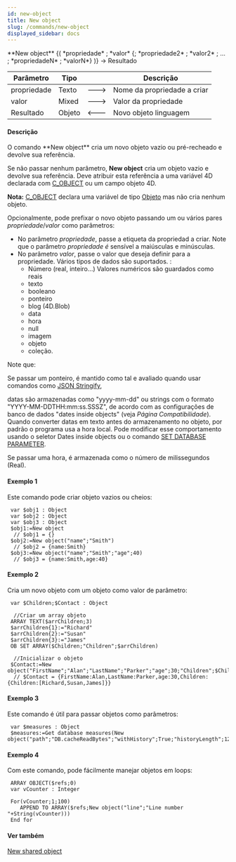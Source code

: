 ```yaml
---
id: new-object
title: New object
slug: /commands/new-object
displayed_sidebar: docs
---
```


<!--REF #_command_.New object.Syntax-->**New object** {( *propriedade* ; *valor* {; *propriedade2* ; *valor2* ; ... ; *propriedadeN* ; *valorN*} )} -> Resultado<!-- END REF-->
<!--REF #_command_.New object.Params-->
| Parâmetro | Tipo |  | Descrição |
| --- | --- | --- | --- |
| propriedade | Texto | &#x1F852; | Nome da propriedade a criar |
| valor | Mixed | &#x1F852; | Valor da propriedade |
| Resultado | Objeto | &#x1F850; | Novo objeto linguagem |

<!-- END REF-->

#### Descrição 

<!--REF #_command_.New object.Summary-->O comando **New object** cria um novo objeto vazio ou pré-recheado e devolve sua referência.<!-- END REF-->

Se não passar nenhum parâmetro, **New object** cria um objeto vazio e devolve sua referência. Deve atribuir esta referência a uma variável 4D declarada com [C\_OBJECT](c-object.md) ou um campo objeto 4D.

**Nota:** [C\_OBJECT](c-object.md) declara uma variável de tipo [Objeto](# "Estruturas de dados como objetos 4D nativos") mas não cria nenhum objeto.

Opcionalmente, pode prefixar o novo objeto passando um ou vários pares *propriedade*/*valor* como parâmetros:

* No parâmetro *propriedade*, passe a etiqueta da propriedad a criar. Note que o parâmetro *propriedade é* sensível a maiúsculas e minúsculas.
* No parâmetro *valor*, passe o valor que deseja definir para a propriedade. Vários tipos de dados são suportados. :
   * Número (real, inteiro...) Valores numéricos são guardados como reais
   * texto
   * booleano
   * ponteiro
   * blog (4D.Blob)
   * data
   * hora
   * null
   * imagem
   * objeto
   * coleção.

Note que:

Se passar um ponteiro, é mantido como tal e avaliado quando usar comandos como [JSON Stringify](json-stringify.md),

datas são armazenadas como "yyyy-mm-dd" ou strings com o formato "YYYY-MM-DDTHH:mm:ss.SSSZ", de acordo com as configurações de banco de dados "dates inside objects" (veja *Página Compatibilidade*). Quando converter datas em texto antes do armazenamento no objeto, por padrão o programa usa a hora local. Pode modificar esse comportamento usando o seletor Dates inside objects ou o comando [SET DATABASE PARAMETER](set-database-parameter.md).

Se passar uma hora, é armazenada como o número de milissegundos (Real).

#### Exemplo 1 

Este comando pode criar objeto vazios ou cheios:

```4d
 var $obj1 : Object
 var $obj2 : Object
 var $obj3 : Object
 $obj1:=New object
  // $obj1 = {}
 $obj2:=New object("name";"Smith")
  // $obj2 = {name:Smith}
 $obj3:=New object("name";"Smith";"age";40)
  // $obj3 = {name:Smith,age:40}
```

#### Exemplo 2 

Cria um novo objeto com um objeto como valor de parâmetro:

```4d
 var $Children;$Contact : Object
 
  //Criar um array objeto
 ARRAY TEXT($arrChildren;3)
 $arrChildren{1}:="Richard"
 $arrChildren{2}:="Susan"
 $arrChildren{3}:="James"
 OB SET ARRAY($Children;"Children";$arrChildren)
 
  //Inicializar o objeto
 $Contact:=New object("FirstName";"Alan";"LastName";"Parker";"age";30;"Children";$Children)
  // $Contact = {FirstName:Alan,LastName:Parker,age:30,Children:{Children:[Richard,Susan,James]}}
```

#### Exemplo 3 

Este comando é útil para passar objetos como parâmetros:

```4d
 var $measures : Object
 $measures:=Get database measures(New object("path";"DB.cacheReadBytes";"withHistory";True;"historyLength";120))
```

#### Exemplo 4 

Com este comando, pode fácilmente manejar objetos em loops:

```4d
 ARRAY OBJECT($refs;0)
 var vCounter : Integer
 
 For(vCounter;1;100)
    APPEND TO ARRAY($refs;New object("line";"Line number "+String(vCounter)))
 End for
```

#### Ver também 

  
[New shared object](new-shared-object.md)  